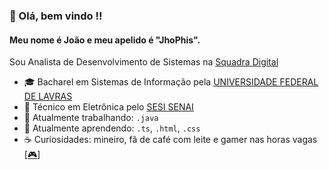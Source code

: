### 👋 Olá, bem vindo !!
#### Meu nome é João e meu apelido é "JhoPhis".

Sou Analista de Desenvolvimento de Sistemas na [Squadra Digital](https://www.squadra.com.br/index.html)<br>

- 🎓 Bacharel em Sistemas de Informação pela [UNIVERSIDADE FEDERAL DE LAVRAS](https://ufla.br/)
- 📘 Técnico em Eletrônica pelo [SESI SENAI](https://www.fiemg.com.br/unidades/sesi-senai-itajuba-cfp-aureliano-chaves/)
- 🔭 Atualmente trabalhando: `.java`
- 🌱 Atualmente aprendendo:  `.ts`, `.html`, `.css`
- ☕ Curiosidades: mineiro, fã de café com leite e gamer nas horas vagas [[🎮](https://steamcommunity.com/id/jhophis)]
